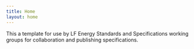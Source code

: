```yaml
---
title: Home
layout: home
---
```


This a template for use by LF Energy Standards and Specifications working groups for collaboration and publishing specifications.
